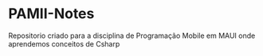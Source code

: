# PAMII-Notes
Repositorio criado para a disciplina de Programação Mobile em MAUI onde aprendemos conceitos de Csharp
